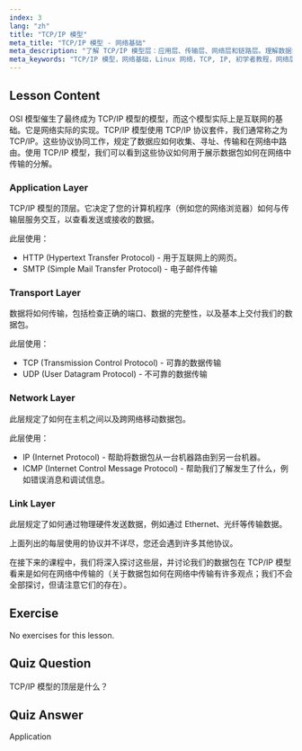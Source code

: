 ```yaml
---
index: 3
lang: "zh"
title: "TCP/IP 模型"
meta_title: "TCP/IP 模型 - 网络基础"
meta_description: "了解 TCP/IP 模型层：应用层、传输层、网络层和链路层。理解数据如何在网络中传输。开始您的 Linux 网络之旅！"
meta_keywords: "TCP/IP 模型，网络基础，Linux 网络，TCP, IP, 初学者教程，网络层，指南"
---
```


## Lesson Content

OSI 模型催生了最终成为 TCP/IP 模型的模型，而这个模型实际上是互联网的基础。它是网络实际的实现。TCP/IP 模型使用 TCP/IP 协议套件，我们通常称之为 TCP/IP。这些协议协同工作，规定了数据应如何收集、寻址、传输和在网络中路由。使用 TCP/IP 模型，我们可以看到这些协议如何用于展示数据包如何在网络中传输的分解。

### Application Layer

TCP/IP 模型的顶层。它决定了您的计算机程序（例如您的网络浏览器）如何与传输层服务交互，以查看发送或接收的数据。

此层使用：

- HTTP (Hypertext Transfer Protocol) - 用于互联网上的网页。
- SMTP (Simple Mail Transfer Protocol) - 电子邮件传输

### Transport Layer

数据将如何传输，包括检查正确的端口、数据的完整性，以及基本上交付我们的数据包。

此层使用：

- TCP (Transmission Control Protocol) - 可靠的数据传输
- UDP (User Datagram Protocol) - 不可靠的数据传输

### Network Layer

此层规定了如何在主机之间以及跨网络移动数据包。

此层使用：

- IP (Internet Protocol) - 帮助将数据包从一台机器路由到另一台机器。
- ICMP (Internet Control Message Protocol) - 帮助我们了解发生了什么，例如错误消息和调试信息。

### Link Layer

此层规定了如何通过物理硬件发送数据，例如通过 Ethernet、光纤等传输数据。

上面列出的每层使用的协议并不详尽，您还会遇到许多其他协议。

在接下来的课程中，我们将深入探讨这些层，并讨论我们的数据包在 TCP/IP 模型看来是如何在网络中传输的（关于数据包如何在网络中传输有许多观点；我们不会全部探讨，但请注意它们的存在）。

## Exercise

No exercises for this lesson.

## Quiz Question

TCP/IP 模型的顶层是什么？

## Quiz Answer

Application
